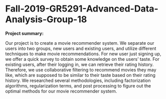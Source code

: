 # Fall-2019-GR5291-Advanced-Data-Analysis-Group-18

**Project summary:** 

  Our project is to create a movie recommender system. We separate our users into two groups, new users and existing users, and utilize different techniques to make movie recommendations. For new user just signing up, we offer a quick survey to obtain some knowledge on the users’ taste. For existing users, after their logging in, we can retrieve their rating history. Therefore, we use collaborative filtering to recommend movies they may like, which are supposed to be similar to their taste based on their rating history. We researched several methodologies, including factorization algorithms, regularization terms, and post processing to figure out the optimal methods for our movie recommender system. 
